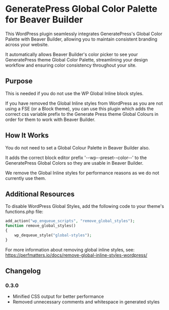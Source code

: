 # GeneratePress Global Color Palette for Beaver Builder

This WordPress plugin seamlessly integrates GeneratePress's Global Color Palette with Beaver Builder, allowing you to maintain consistent branding across your website.

It automatically allows Beaver Builder's color picker to see your GeneratePress theme Global Color Palette, streamlining your design workflow and ensuring color consistency throughout your site.

## Purpose

This is needed if you do not use the WP Global Inline block styles.

If you have removed the Global Inline styles from WordPress as you are not using a FSE (or a Block theme), you can use this plugin which adds the correct css variable prefix to the Generate Press theme Global Colours in order for them to work with Beaver Builder.

## How It Works

You do not need to set a Global Colour Palette in Beaver Builder also.

It adds the correct block editor prefix '--wp--preset--color--' to the GeneratePress Global Colors so they are usable in Beaver Builder.

We remove the Global Inline styles for performance reasons as we do not currently use them.

## Additional Resources

To disable WordPress Global Styles, add the following code to your theme's functions.php file:

```php
add_action("wp_enqueue_scripts", "remove_global_styles");
function remove_global_styles()
{
	wp_dequeue_style("global-styles");
}
```

For more information about removing global inline styles, see:
https://perfmatters.io/docs/remove-global-inline-styles-wordpress/

## Changelog

### 0.3.0

- Minified CSS output for better performance
- Removed unnecessary comments and whitespace in generated styles
